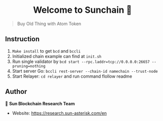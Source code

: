 <h1 align="center">Welcome to Sunchain 👋</h1>
<p>
</p>

> Buy Old Thing with Atom Token

## Instruction

1. `Make install` to get `bcd` and `bccli`
2. Initialized chain example can find at `init.sh`
3. Run single validator by `bcd start --rpc.laddr=tcp://0.0.0.0:26657 --pruning=nothing`
4. Start server Go: `bccli rest-server --chain-id namechain --trust-node`
5. Start Relayer: `cd relayer` and run command flollow readme

## Author

👤 **Sun Blockchain Research Team**

- Website: https://research.sun-asterisk.com/en
